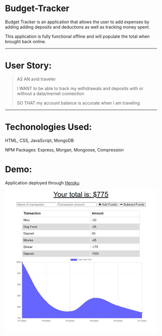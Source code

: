 # Budget-Tracker

Budget Tracker is an application that allows the user to add expenses by adding adding deposits and deductions as well as tracking money spent. 

This application is fully functional offline and will populate the total when brought back online. 

---

# User Story:

> AS AN avid traveler
>
>I WANT to be able to track my withdrawals and deposits with or without a data/inernet connection
>
>SO THAT my account balance is accurate when I am traveling 

---
# Techonologies Used:
HTML, CSS, JavaScript, MongoDB

NPM Packages: Express, Morgan, Mongoose, Compression

# Demo:
Application deployed through <a href="https://young-taiga-58060.herokuapp.com/">Heroku</a>

![screenshot](./public/img/screenshot.JPG)

